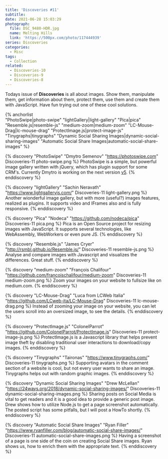 ```yaml
---
title: 'Discoveries #11'
subtitle:
date: 2021-06-28 15:03:29
photograph:
  file: DSC_9480-HDR.jpg
  name: Melting Hills
  link: 'https://500px.com/photo/117444939'
series: Discoveries
categories:
  - Misc
tags:
  - Collection
related:
  - Discoveries-10
  - Discoveries-9
  - Discoveries-8
---
```


Todays issue of **Discoveries** is all about images. Show them, manipulate them, get information about them, protect them, use them and create them with JavaScript. Have fun trying out one of these cool solutions.

{% anchorlist  
  "PhotoSwipe|photo-swipe"
  "lightGallery|light-gallery"
  "Pica|pica"
  "Resemble.js|resemble-js"
  "medium-zoom|medium-zoom"
  "LC-Mouse-Drag|lc-mouse-drag"
  "ProtectImage.js|protect-image-js"
  "Tinygraphs|tinygraphs"
  "Dynamic Social Sharing Images|dynamic-social-sharing-images"
  "Automatic Social Share Images|automatic-social-share-images"
%}

<!-- more -->

{% discovery "PhotoSwipe" "Dmytro Semenov" "https://photoswipe.com" Discoveries-11 photo-swipe.png %}
PhotoSwipe is a simple, but powerful image gallery written with jQuery, which has plugin support for some CRM's. Currently Dmytro is working on the next version [v5](https://photoswipe.com/v5/docs/getting-started/).
{% enddiscovery %}

{% discovery "lightGallery" "Sachin Neravath" "https://www.lightgalleryjs.com/" Discoveries-11 light-gallery.png %}
Another wionderful image gallery, but with more (useful?) images features, realized as plugins. It supports video and IFrames also and is fully responsive.
{% enddiscovery %}

{% discovery "Pica" "Nodeca" "https://github.com/nodeca/pica" Discoveries-11 pica.png %}
Pica is an Open Source project for resizing images with JavaScript. It supports several technologies, like WebAssembly, WebWorkers or even pure JS.
{% enddiscovery %}

{% discovery "Resemble.js" "James Cryer" "http://rsmbl.github.io/Resemble.js/" Discoveries-11 resemble-js.png %}
Analyse and compare images with Javascript and visualizes the differences. Great stuff.
{% enddiscovery %}

{% discovery "medium-zoom" "François Chalifour" "https://github.com/francoischalifour/medium-zoom" Discoveries-11 medium-zoom.png %}
Zoom your images on your website to fullsize like on medium.com.
{% enddiscovery %}

{% discovery "LC-Mouse-Drag" "Luca from LCWeb Italia" "https://github.com/LCweb-ita/LC-Mouse-Drag" Discoveries-11 lc-mouse-drag.png %}
Instead of zooming your image on your website, you can let the users scroll into an oversized image, to see the details.
{% enddiscovery %}

{% discovery "ProtectImage.js" "ColonelParrot" "https://github.com/ColonelParrot/ProtectImage.js" Discoveries-11 protect-image-js.png %}
ProtectImage.js is a Javascript library that helps prevent image theft by disabling traditional user interactions to download/copy images.
{% enddiscovery %}

{% discovery "Tinygraphs" "Taironas" "https://www.tinygraphs.com/" Discoveries-11 tinygraphs.png %}
Supporting avatars in the comment section of a website is cool, but not every user wants to share an image. Tinygraphs helps out with random graphic images.
{% enddiscovery %}

{% discovery "Dynamic Social Sharing Images" "Drew McLellan" "https://24ways.org/2018/dynamic-social-sharing-images/" Discoveries-11 dynamic-social-sharing-images.png %}
Sharing posts on Social Media is vital to get readers and it is a good idea to provide a generic post image. Drew shows how to utilize Node.js to get a page screenshot automatically. The posted script has some pitfalls, but I will post a HowTo shortly.
{% enddiscovery %}

{% discovery "Automatic Social Share Images" "Ryan Filler" "https://www.ryanfiller.com/blog/automatic-social-share-images/" Discoveries-11 automatic-social-share-images.png %}
Having a screenshot of a page is one side of the coin on creating Social Share images. Ryan shows us, how to enrich them with the appropriate text.
{% enddiscovery %}
